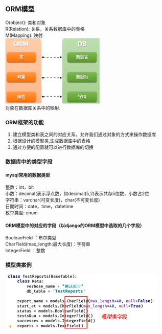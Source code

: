 ## ORM模型

O(object): 类和对象  
R(Relation): 关系，关系数据库中的表格  
M(Mapping): 映射  
![](.c18b0123描述器案例ORM模型_images/c18b0123_ORM图.png)  
对象在数据库关系中的映射.  



### ORM框架的功能
1. 建立模型类和表之间的对应关系，允许我们通过对象的方式来操作数据库  
2. 根据设计的模型类,生成数据库中的表格  
3. 通过方便的配置就可以进行数据库的切换  

### 数据库中的类型字段
#### mysql常用的数据类型  
整数：int，bit  
小数：decimal(表示浮点数，如decimal(5,2)表示共存5位数，小数占2位  
字符串：varchar(可变长度)，char(不可变长度)  
日期时间：date，time，datetime  
枚举类型: enum  
#### ORM模型中的对应的字段（以django的ORM模型中选取的几个字段）  
BooleanField ：布尔类型    
CharField(max_length:最大长度)：字符串   
IntegerField ：整数   

### 模型类案例
![](.c18b0123描述器案例ORM模型_images/模型类案例.png)


